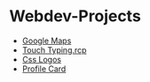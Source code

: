# Webdev-Projects
- [Google Maps](https://rameshchandrapola.github.io/Webdev-Projects/Google_maps/index.html)
- [Touch Typing.rcp](https://touchtypingrcp.herokuapp.com/)
- [Css Logos](https://github.com/Rameshchandrapola/Webdev-Projects/tree/main/CSS_Logos)
- [Profile Card](https://rameshchandrapola.github.io/Webdev-Projects/Profile%20card/index.html)

